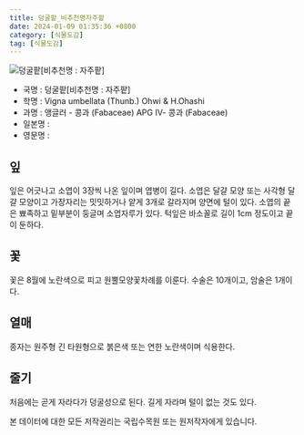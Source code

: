 ```yaml
---
title: 덩굴팥_비추천명자주팥
date: 2024-01-09 01:35:36 +0800
category: [식물도감]
tag: [식물도감]
---
```




![덩굴팥[비추천명 : 자주팥]](/fileUpload/plants/basic/Leguminosae/Vigna/24043/1_th2.JPG)
- 국명 : 덩굴팥[비추천명 : 자주팥]
- 학명 : Vigna umbellata (Thunb.) Ohwi & H.Ohashi
- 과명 : 앵글러 - 콩과 (Fabaceae) APG Ⅳ- 콩과 (Fabaceae)
- 일본명 : 
- 영문명 : 


## 잎
잎은 어긋나고 소엽이 3장씩 나온 잎이며 엽병이 길다. 소엽은 달걀 모양 또는 사각형 달걀 모양이고 가장자리는 밋밋하거나 얕게 3개로 갈라지며 양면에 털이 있다. 소엽의 끝은 뾰족하고 밑부분이 둥글며 소엽자루가 있다. 턱잎은 바소꼴로 길이 1cm 정도이고 끝이 둔하다.
## 꽃
꽃은 8월에 노란색으로 피고 원뿔모양꽃차례를 이룬다. 수술은 10개이고, 암술은 1개이다.
## 열매
종자는 원주형 긴 타원형으로 붉은색 또는 연한 노란색이며 식용한다.
## 줄기
처음에는 곧게 자라다가 덩굴성으로 된다. 길게 자라며 털이 없는 것도 있다.






본 데이터에 대한 모든 저작권리는 국립수목원 또는 원저작자에게 있습니다.
